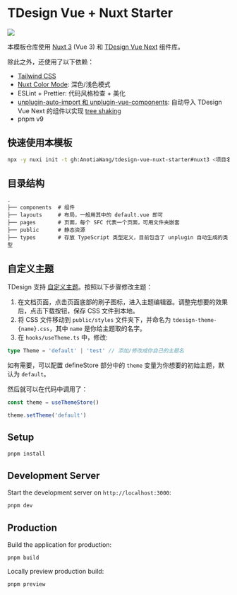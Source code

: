 # TDesign Vue + Nuxt Starter

![](https://s21.ax1x.com/2024/06/15/pkwSjC6.png)

本模板仓库使用 [Nuxt 3](https://nuxt.com/docs/getting-started/introduction) (Vue 3) 和 [TDesign Vue Next](https://tdesign.tencent.com/vue-next) 组件库。

除此之外，还使用了以下依赖：

- [Tailwind CSS](https://tailwindcss.com/)
- [Nuxt Color Mode](https://color-mode.nuxtjs.org/): 深色/浅色模式
- ESLint + Prettier: 代码风格检查 + 美化
- [unplugin-auto-import 和 unplugin-vue-components](https://unplugin.unjs.io): 自动导入 TDesign Vue Next 的组件以实现 [tree shaking](https://en.wikipedia.org/wiki/Tree_shaking)
- pnpm v9

## 快速使用本模板

```bash
npx -y nuxi init -t gh:AnotiaWang/tdesign-vue-nuxt-starter#nuxt3 <项目名>
```

## 目录结构

```
.
├── components  # 组件
├── layouts     # 布局，一般用其中的 default.vue 即可
├── pages       # 页面，每个 SFC 代表一个页面，可用文件夹嵌套
├── public      # 静态资源
├── types       # 存放 TypeScript 类型定义，目前包含了 unplugin 自动生成的类型
```

## 自定义主题

TDesign 支持 [自定义主题](https://tdesign.tencent.com/vue-next/custom-theme)。按照以下步骤修改主题：

1. 在文档页面，点击页面底部的刷子图标，进入主题编辑器。调整完想要的效果后，点击下载按钮，保存 CSS 文件到本地。
2. 将 CSS 文件移动到 `public/styles` 文件夹下，并命名为 `tdesign-theme-{name}.css`，其中 `name` 是你给主题取的名字。
3. 在 `hooks/useTheme.ts` 中，修改:

```ts
type Theme = 'default' | 'test' // 添加/修改成你自己的主题名
```

如有需要，可以配置 defineStore 部分中的 `theme` 变量为你想要的初始主题，默认为 `default`。

然后就可以在代码中调用了：

```ts
const theme = useThemeStore()

theme.setTheme('default')
```

## Setup

```bash
pnpm install
```

## Development Server

Start the development server on `http://localhost:3000`:

```bash
pnpm dev
```

## Production

Build the application for production:

```bash
pnpm build
```

Locally preview production build:

```bash
pnpm preview
```
